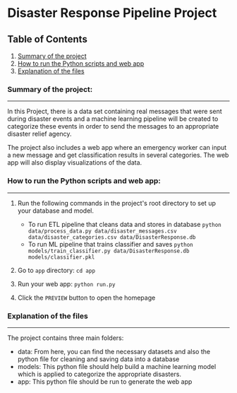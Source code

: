 # Disaster Response Pipeline Project
## Table of Contents

1. [Summary of the project](https://github.com/QuanTM26/Project2/blob/main/README.md#summary-of-the-project)
2. [How to run the Python scripts and web app](https://github.com/QuanTM26/Project2/blob/main/README.md#how-to-run-the-python-scripts-and-web-app)
3. [Explanation of the files](https://github.com/QuanTM26/Project2/blob/main/README.md#explanation-of-the-files)

### Summary of the project:
---
In this Project, there is a data set containing real messages that were sent during disaster events and a machine learning pipeline will be created to categorize these events in order to send the messages to an appropriate disaster relief agency.

The project also includes a web app where an emergency worker can input a new message and get classification results in several categories. The web app will also display visualizations of the data. 

### How to run the Python scripts and web app:
---
1. Run the following commands in the project's root directory to set up your database and model.

    - To run ETL pipeline that cleans data and stores in database
        `python data/process_data.py data/disaster_messages.csv data/disaster_categories.csv data/DisasterResponse.db`
    - To run ML pipeline that trains classifier and saves
        `python models/train_classifier.py data/DisasterResponse.db models/classifier.pkl`

2. Go to `app` directory: `cd app`

3. Run your web app: `python run.py`

4. Click the `PREVIEW` button to open the homepage

### Explanation of the files
---
The project contains three main folders:
- data: From here, you can find the necessary datasets and also the python file for cleaning and saving data into a database
- models: This python file should help build a machine learning model which is applied to categorize the appropriate disasters.
- app: This python file should be run to generate the web app
